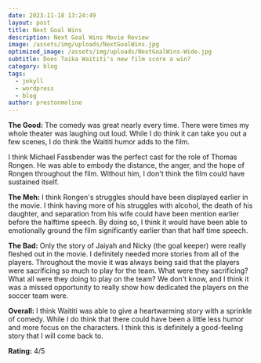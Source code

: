 ```yaml
---
date: 2023-11-18 13:24:49
layout: post
title: Next Goal Wins
description: Next Goal Wins Movie Review
image: /assets/img/uploads/NextGoalWins.jpg
optimized_image: /assets/img/uploads/NextGoalWins-Wide.jpg
subtitle: Does Taika Waititi's new film score a win?
category: blog
tags:
  - jekyll
  - wordpress
  - blog
author: prestonmoline
---
```


**The Good:**
The comedy was great nearly every time. There were times my whole theater was laughing out loud. While I do think it can take you out a few scenes, I do think the Waititi humor adds to the film.


I think Michael Fassbender was the perfect cast for the role of Thomas Rongen. He was able to embody the distance, the anger, and the hope of Rongen throughout the film. Without him, I don't think the film could have sustained itself.


**The Meh:**
I think Rongen's struggles should have been displayed earlier in the movie. I think having more of his struggles with alcohol, the death of his daughter,  and separation from his wife could have been mention earlier before the halftime speech. By doing so, I think it would have been able to emotionally ground the film significantly earlier than that half time speech.


**The Bad:**
Only the story of Jaiyah and Nicky (the goal keeper) were really fleshed out in the movie. I definitely needed more stories from all of the players. Throughout the movie it was always being said that the players were sacrificing so much to play for the team. What were they sacrificing? What all were they doing to play on the team? We don't know, and I think it was a missed opportunity to really show how dedicated the players on the soccer team were.


**Overall:**
I think Waititi was able to give a heartwarming story with a sprinkle of comedy. While I do think that there could have been a little less humor and more focus on the characters. I think this is definitely a good-feeling story that I will come back to.


**Rating:**
4/5
